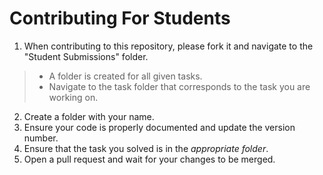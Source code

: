 # Contributing For Students

1. When contributing to this repository, please fork it and navigate to the "Student Submissions" folder.

> - A folder is created for all given tasks.
> - Navigate to the task folder that corresponds to the task you are working on.

2. Create a folder with your name.
3. Ensure your code is properly documented and update the version number.
4. Ensure that the task you solved is in the *appropriate folder*.
5. Open a pull request and wait for your changes to be merged.
